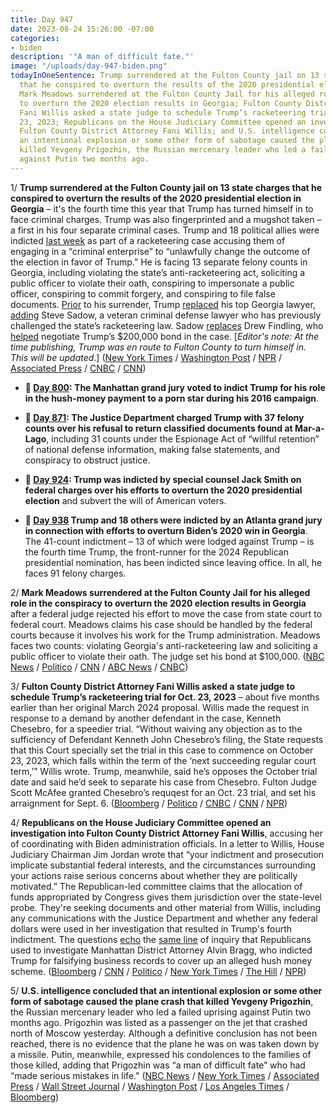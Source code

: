 ```yaml
---
title: Day 947
date: 2023-08-24 15:26:00 -07:00
categories:
- biden
description: '"A man of difficult fate."'
image: "/uploads/day-947-biden.png"
todayInOneSentence: Trump surrendered at the Fulton County jail on 13 state charges
  that he conspired to overturn the results of the 2020 presidential election in Georgia;
  Mark Meadows surrendered at the Fulton County Jail for his alleged role in the conspiracy
  to overturn the 2020 election results in Georgia; Fulton County District Attorney
  Fani Willis asked a state judge to schedule Trump’s racketeering trial for Oct.
  23, 2023; Republicans on the House Judiciary Committee opened an investigation into
  Fulton County District Attorney Fani Willis; and U.S. intelligence concluded that
  an intentional explosion or some other form of sabotage caused the plane crash that
  killed Yevgeny Prigozhin, the Russian mercenary leader who led a failed uprising
  against Putin two months ago.
---
```


1/ **Trump surrendered at the Fulton County jail on 13 state charges that he conspired to overturn the results of the 2020 presidential election in Georgia** – it's the fourth time this year that Trump has turned himself in to face criminal charges. Trump was also fingerprinted and a mugshot taken – a first in his four separate criminal cases. Trump and 18 political allies were indicted [last week](https://whatthefuckjusthappenedtoday.com/2023/08/15/day-938/#1-trump-and-18-others-were-indicted) as part of a racketeering case accusing them of engaging in a “criminal enterprise” to “unlawfully change the outcome of the election in favor of Trump.” He is facing 13 separate felony counts in Georgia, including violating the state’s anti-racketeering act, soliciting a public officer to violate their oath, conspiring to impersonate a public officer, conspiring to commit forgery, and conspiring to file false documents. [Prior](https://www.politico.com/news/2023/08/24/trump-georgia-lawyer-sadow-00112732) to his surrender, Trump [replaced](https://www.nytimes.com/2023/08/24/us/trump-georgia-lawyers.html) his top Georgia lawyer, [adding](https://www.wsj.com/us-news/donald-trump-to-turn-himself-in-at-fulton-county-jail-in-georgia-aa43b825?mod=hp_lead_pos2) Steve Sadow, a veteran criminal defense lawyer who has previously challenged the state’s racketeering law. Sadow [replaces](https://www.cnbc.com/2023/08/24/trump-changes-lawyers-in-georgia-election-case-ahead-of-arrest.html) Drew Findling, who [helped](https://www.cnn.com/2023/08/24/politics/trump-georgia-lawyer/index.html) negotiate Trump’s $200,000 bond in the case. \[*Editor's note: At the time publishing, Trump was en route to Fulton County to turn himself in. This will be updated*.\] ([New York Times](https://www.nytimes.com/live/2023/08/24/us/trump-georgia-surrender-indictment) / [Washington Post](https://www.washingtonpost.com/national-security/2023/08/24/trump-surrender-fulton-county-jail-georgia-indictment/) / [NPR](https://www.npr.org/live-updates/trump-surrenders-georgia-fulton-county-jail) / [Associated Press](https://apnews.com/article/trump-atlanta-indictment-republican-primary-7f4e9860859fbb71221b6a5163aaa42f) / [CNBC](https://www.cnbc.com/2023/08/24/donald-trump-to-be-arrested-in-georgia-live-updates.html) / [CNN](https://www.cnn.com/politics/live-news/trump-georgia-surrender-indictment-08-24-23/index.html))

* **📌 [Day 800](https://whatthefuckjusthappenedtoday.com/2023/03/30/day-800/#1-the-manhattan-grand-jury-voted-to): The Manhattan grand jury voted to indict Trump for his role in the hush-money payment to a porn star during his 2016 campaign**.

* **📌 [Day 871](https://whatthefuckjusthappenedtoday.com/2023/06/09/day-871/#1-the-justice-department-charged-tru): The Justice Department charged Trump with 37 felony counts over his refusal to return classified documents found at Mar-a-Lago**, including 31 counts under the Espionage Act of “willful retention” of national defense information, making false statements, and conspiracy to obstruct justice.

* **📌 [Day 924](https://whatthefuckjusthappenedtoday.com/2023/08/01/day-924/#1-trump-was-indicted-by-special-coun): Trump was indicted by special counsel Jack Smith on federal charges over his efforts to overturn the 2020 presidential election** and subvert the will of American voters.

* **📌 [Day 938](https://whatthefuckjusthappenedtoday.com/2023/08/15/day-938/#1-trump-and-18-others-were-indicted) Trump and 18 others were indicted by an Atlanta grand jury in connection with efforts to overturn Biden’s 2020 win in Georgia**. The 41-count indictment – 13 of which were lodged against Trump – is the fourth time Trump, the front-runner for the 2024 Republican presidential nomination, has been indicted since leaving office. In all, he faces 91 felony charges.

2/ **Mark Meadows surrendered at the Fulton County Jail for his alleged role in the conspiracy to overturn the 2020 election results in Georgia** after a federal judge rejected his effort to move the case from state court to federal court. Meadows claims his case should be handled by the federal courts because it involves his work for the Trump administration. Meadows faces two counts: violating Georgia's anti-racketeering law and soliciting a public officer to violate their oath. The judge set his bond at $100,000. ([NBC News](https://www.nbcnews.com/politics/donald-trump/live-blog/trump-arraignment-georgia-indictment-live-updates-rcna100652) / [Politico](https://www.politico.com/news/2023/08/23/georgia-trump-racketeering-case-state-court-00112480) / [CNN](https://www.cnn.com/politics/live-news/trump-georgia-surrender-indictment-08-24-23/h_05d19e9ed478e1841cc7b7b719d28d2c) / [ABC News](https://abcnews.go.com/US/live-updates/trump-georgia-surrender/?id=102463778) / [CNBC](https://www.cnbc.com/2023/08/24/trump-chief-of-staff-mark-meadows-gets-100000-bond-in-georgia-election-case.html))

3/ **Fulton County District Attorney Fani Willis asked a state judge to schedule Trump’s racketeering trial for Oct. 23, 2023** – about five months earlier than her original March 2024 proposal. Willis made the request in response to a demand by another defendant in the case, Kenneth Chesebro, for a speedier trial. “Without waiving any objection as to the sufficiency of Defendant Kenneth John Chesebro’s filing, the State requests that this Court specially set the trial in this case to commence on October 23, 2023, which falls within the term of the ‘next succeeding regular court term,’” Willis wrote. Trump, meanwhile, said he’s opposes the October trial date and said he’d seek to separate his case from Chesebro. Fulton Judge Scott McAfee granted Chesebro’s requqest for an Oct. 23 trial, and set his arraignment for Sept. 6. ([Bloomberg](https://www.bloomberg.com/news/articles/2023-08-24/trump-s-georgia-election-trial-should-start-oct-23-da-says?sref=MIBMEEoj) / [Politico](https://www.politico.com/news/2023/08/24/fulton-county-prosecutors-ask-judge-to-set-oct-23-trial-on-trump-racketeering-charges-00112816) / [CNBC](https://www.cnbc.com/2023/08/24/trump-georgia-election-prosecutor-seeks-oct-23-trial-start.html) / [CNN](https://www.cnn.com/politics/live-news/trump-georgia-surrender-indictment-08-24-23/index.html) / [NPR](https://www.npr.org/live-updates/trump-surrenders-georgia-fulton-county-jail#the-fulton-county-da-now-wants-the-trial-to-start-in-october))

4/ **Republicans on the House Judiciary Committee opened an investigation into Fulton County District Attorney Fani Willis**, accusing her of coordinating with Biden administration officials. In a letter to Willis, House Judiciary Chairman Jim Jordan wrote that “your indictment and prosecution implicate substantial federal interests, and the circumstances surrounding your actions raise serious concerns about whether they are politically motivated.” The Republican-led committee claims that the allocation of funds appropriated by Congress gives them jurisdiction over the state-level probe. They're seeking documents and other material from Willis, including any communications with the Justice Department and whether any federal dollars were used in her investigation that resulted in Trump's fourth indictment. The questions [echo](https://whatthefuckjusthappenedtoday.com/2023/03/20/day-790/#2-three-house-republican-committee-c) the [same line](https://whatthefuckjusthappenedtoday.com/2023/04/17/day-818/#4-house-republicans-on-the-judiciary) of inquiry that Republicans used to investigate Manhattan District Attorney Alvin Bragg, who indicted Trump for falsifying business records to cover up an alleged hush money scheme. ([Bloomberg](https://www.bloomberg.com/news/articles/2023-08-24/fulton-county-da-fani-willis-trump-prosecution-is-focus-of-house-gop-probe?sref=MIBMEEoj) / [CNN](https://www.cnn.com/2023/08/24/politics/house-republican-conference-trump-defense/) / [Politico](https://www.politico.com/news/2023/08/24/house-republicans-launch-investigation-into-fulton-county-da-00112769) / [New York Times](https://www.nytimes.com/2023/08/24/us/politics/fani-willis-republicans-investigation.html) / [The Hill](https://thehill.com/regulation/court-battles/4169099-jim-jordan-launches-probe-into-georgia-trump-prosecution/) / [NPR](https://www.npr.org/live-updates/trump-surrenders-georgia-fulton-county-jail#house-republicans-have-launched-an-investigation-into-the-fulton-county-da))

5/ **U.S. intelligence concluded that an intentional explosion or some other form of sabotage caused the plane crash that killed Yevgeny Prigozhin**, the Russian mercenary leader who led a failed uprising against Putin two months ago. Prigozhin was listed as a passenger on the jet that crashed north of Moscow yesterday. Although a definitive conclusion has not been reached, there is no evidence that the plane he was on was taken down by a missile. Putin, meanwhile, expressed his condolences to the families of those killed, adding that Prigozhin was “a man of difficult fate” who had “made serious mistakes in life." ([NBC News](https://www.nbcnews.com/news/world/prigozhin-plane-crash-putin-signal-russia-elite-rcna101559) / [New York Times](https://www.nytimes.com/2023/08/24/us/politics/plane-crash-prigozhin-explosion.html) / [Associated Press](https://apnews.com/article/russia-wagner-prigozhin-jet-crash-382515214f691e47daa2e3635d64e612) / [Wall Street Journal](https://www.wsj.com/world/russia/wagner-prigozhin-russia-assassinated-intelligence-3e456fab?mod=djemalertNEWS) / [Washington Post](https://www.washingtonpost.com/world/2023/08/24/prigozhin-plane-crash-wagner-russia-live-updates/) / [Los Angeles Times](https://www.latimes.com/world-nation/story/2023-08-23/jet-crash-in-russia-kills-10-wagner-chief-prigozhin-passenger-list) / [Bloomberg](https://www.bloomberg.com/news/articles/2023-08-24/putin-expresses-condolences-over-prigozhin-jet-crash?sref=MIBMEEoj))